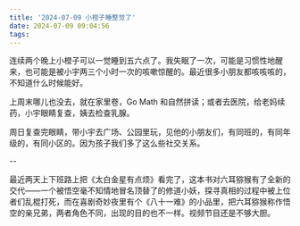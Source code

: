 ```yaml
---
title: '2024-07-09 小橙子睡整觉了'
date: 2024-07-09 09:04:56
tags:
---
```


连续两个晚上小橙子可以一觉睡到五六点了。我失眠了一次，可能是习惯性地醒来，也可能是被小宇两三个小时一次的咳嗽惊醒的。最近很多小朋友都咳咳咳的，不知道什么时候能好。

上周末哪儿也没去，就在家里卷，Go Math 和自然拼读；或者去医院，给老妈续药，小宇眼睛复查，姨去检查乳腺。

周日复查完眼睛，带小宇去广场、公园里玩，见他的小朋友们，有同班的，有同年级的，有同小区的。因为孩子我们多了这么些社交关系。

--

最近两天上下班路上把《太白金星有点烦》看完了，这本书对六耳猕猴有了全新的交代——一个被悟空毫不知情地冒名顶替了的修道小妖，探寻真相的过程中被上位者们乱棍打死，而在喜剧奇妙夜里有个《八十一难》的小品里，把六耳猕猴称作悟空的亲兄弟，两者角色不同，出现的目的也不一样。视频节目还是不够大胆。




